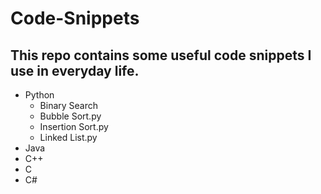 # Code-Snippets
## This repo contains some useful code snippets I use in everyday life.

- Python
	- Binary Search
	- Bubble Sort.py
	- Insertion Sort.py
	- Linked List.py
- Java
- C++
- C
- C#
